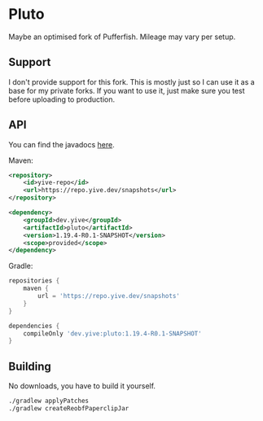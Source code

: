 # Pluto
Maybe an optimised fork of Pufferfish. Mileage may vary per setup.

## Support
I don't provide support for this fork. This is mostly just so I can use it as a base for my private forks. If you want to use it, just make sure you test before uploading to production.

## API
You can find the javadocs [here](https://repo.yive.dev/javadoc/snapshots/dev/yive/pluto/pluto-api/1.19.4-R0.1-SNAPSHOT).

Maven:
```xml
<repository>
    <id>yive-repo</id>
    <url>https://repo.yive.dev/snapshots</url>
</repository>

<dependency>
    <groupId>dev.yive</groupId>
    <artifactId>pluto</artifactId>
    <version>1.19.4-R0.1-SNAPSHOT</version>
    <scope>provided</scope>
</dependency>
```
Gradle:
```groovy
repositories {
    maven {
        url = 'https://repo.yive.dev/snapshots'
    }
}

dependencies {
    compileOnly 'dev.yive:pluto:1.19.4-R0.1-SNAPSHOT'
}
```

## Building
No downloads, you have to build it yourself.

```bash
./gradlew applyPatches
./gradlew createReobfPaperclipJar
```